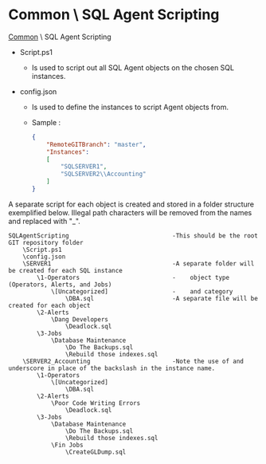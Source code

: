 # Common \ SQL Agent Scripting

[Common](https://github.com/bradleydonmorris/Common) \ SQL Agent Scripting

- Script.ps1

  - Is used to script out all SQL Agent objects on the chosen SQL instances.

- config.json

  - Is used to define the instances to script Agent objects from.

  - Sample :

    ```json
    {
    	"RemoteGITBranch": "master",
    	"Instances":
    	[
    		"SQLSERVER1",
    		"SQLSERVER2\\Accounting"
    	]
    }
    ```




A separate script for each object is created and stored in a folder structure exemplified below. Illegal path characters will be removed from the names and replaced with "_".

```
SQLAgentScripting                             -This should be the root GIT repository folder
    \Script.ps1
    \config.json
    \SERVER1                                  -A separate folder will be created for each SQL instance
        \1-Operators                          -    object type (Operators, Alerts, and Jobs)
            \[Uncategorized]                  -    and category
                \DBA.sql                      -A separate file will be created for each object
        \2-Alerts
            \Dang Developers
                \Deadlock.sql
        \3-Jobs
            \Database Maintenance
                \Do The Backups.sql
                \Rebuild those indexes.sql
    \SERVER2_Accounting                       -Note the use of and underscore in place of the backslash in the instance name.
        \1-Operators
            \[Uncategorized]
                \DBA.sql
        \2-Alerts
            \Poor Code Writing Errors
                \Deadlock.sql
        \3-Jobs
            \Database Maintenance
                \Do The Backups.sql
                \Rebuild those indexes.sql
            \Fin Jobs
                \CreateGLDump.sql
```

